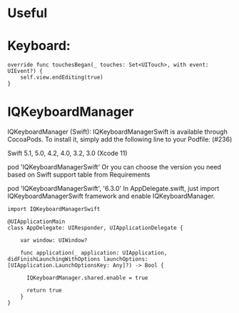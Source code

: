 # Useful

# Keyboard:

    override func touchesBegan(_ touches: Set<UITouch>, with event: UIEvent?) {
        self.view.endEditing(true)
    }
  
  
# IQKeyboardManager

IQKeyboardManager (Swift): IQKeyboardManagerSwift is available through CocoaPods. To install it, simply add the following line to your Podfile: (#236)

Swift 5.1, 5.0, 4.2, 4.0, 3.2, 3.0 (Xcode 11)

pod 'IQKeyboardManagerSwift'
Or you can choose the version you need based on Swift support table from Requirements

pod 'IQKeyboardManagerSwift', '6.3.0'
In AppDelegate.swift, just import IQKeyboardManagerSwift framework and enable IQKeyboardManager.

    import IQKeyboardManagerSwift
    
    @UIApplicationMain
    class AppDelegate: UIResponder, UIApplicationDelegate {
    
        var window: UIWindow?
    
        func application(_ application: UIApplication, didFinishLaunchingWithOptions launchOptions: [UIApplication.LaunchOptionsKey: Any]?) -> Bool {
    
          IQKeyboardManager.shared.enable = true
    
          return true
        }
    }
